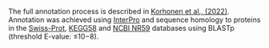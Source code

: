 The full annotation process is described in [Korhonen et al., (2022)](https://www.ncbi.nlm.nih.gov/pmc/articles/PMC8894454/).
Annotation was achieved using [InterPro](https://www.ebi.ac.uk/interpro/) and sequence homology to proteins in the [Swiss-Prot](https://www.ncbi.nlm.nih.gov/pmc/articles/PMC3070428/), [KEGG58](https://www.ncbi.nlm.nih.gov/pmc/articles/PMC3245020/) and [NCBI NR59](https://www.ncbi.nlm.nih.gov/pmc/articles/PMC3245008/) databases using BLASTp (threshold E-value: ≤10−8). 
